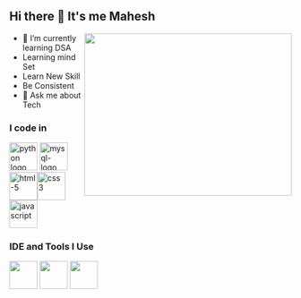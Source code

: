 ## Hi there 👋 It's me Mahesh

<img align="right" width="370" height="290" src="https://i.pinimg.com/originals/47/f0/34/47f0342cec72b800463bf003eac1257e.gif">
                                                
- 🌱 I’m currently learning DSA
-   Learning mind Set
-   Learn New Skill
-   Be Consistent
- 💬 Ask me about Tech

### I code in
<img height="50" width="50" src="https://img.icons8.com/color/48/000000/python.png" alt="python logo"/> <img width="50" height="50" src="https://img.icons8.com/color/48/mysql-logo.png" alt="mysql-logo"/><img width="50" height="50" src="https://img.icons8.com/fluency/48/html-5.png" alt="html-5"/><img width="50" height="50" src="https://img.icons8.com/fluency/48/css3.png" alt="css3"/><img width="50" height="50" src="https://img.icons8.com/fluency/48/javascript.png" alt="javascript"/>

### IDE and Tools I Use

<img height="50" width="50" src="https://img.icons8.com/color/48/000000/visual-studio-code-2019.png"/> <img height="50" width="50" src="https://img.icons8.com/color/48/000000/pycharm.png"/> <img height="50" width="50" src="https://img.icons8.com/color/50/000000/git.png"/>
